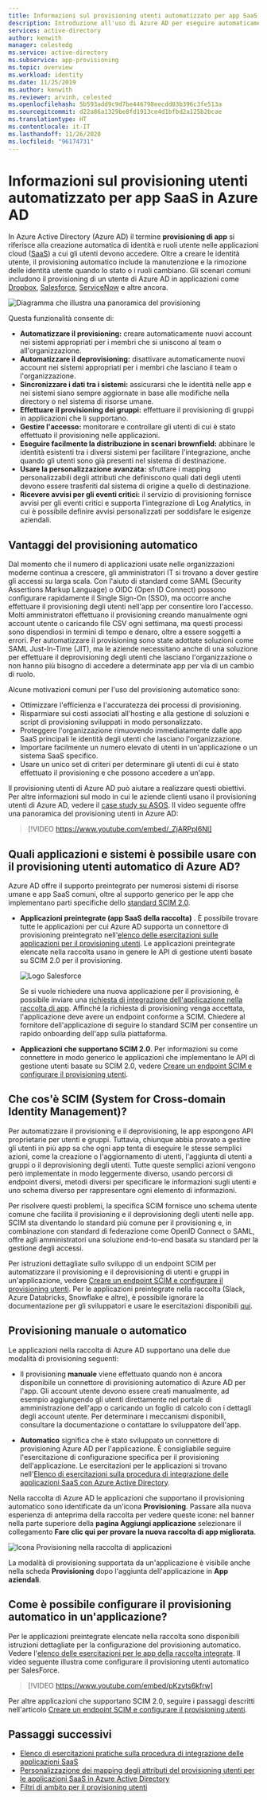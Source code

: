```yaml
---
title: Informazioni sul provisioning utenti automatizzato per app SaaS in Azure AD
description: Introduzione all'uso di Azure AD per eseguire automaticamente il provisioning, il deprovisioning e l'aggiornamento continuo degli account utente in più applicazioni SaaS di terze parti.
services: active-directory
author: kenwith
manager: celestedg
ms.service: active-directory
ms.subservice: app-provisioning
ms.topic: overview
ms.workload: identity
ms.date: 11/25/2019
ms.author: kenwith
ms.reviewer: arvinh, celested
ms.openlocfilehash: 5b593add9c9d7be446798eecdd03b396c3fe513a
ms.sourcegitcommit: d22a86a1329be8fd1913ce4d1bfbd2a125b2bcae
ms.translationtype: HT
ms.contentlocale: it-IT
ms.lasthandoff: 11/26/2020
ms.locfileid: "96174731"
---
```

# <a name="what-is-automated-saas-app-user-provisioning-in-azure-ad"></a>Informazioni sul provisioning utenti automatizzato per app SaaS in Azure AD

In Azure Active Directory (Azure AD) il termine **provisioning di app** si riferisce alla creazione automatica di identità e ruoli utente nelle applicazioni cloud ([SaaS](https://azure.microsoft.com/overview/what-is-saas/)) a cui gli utenti devono accedere. Oltre a creare le identità utente, il provisioning automatico include la manutenzione e la rimozione delle identità utente quando lo stato o i ruoli cambiano. Gli scenari comuni includono il provisioning di un utente di Azure AD in applicazioni come [Dropbox](../saas-apps/dropboxforbusiness-provisioning-tutorial.md), [Salesforce](../saas-apps/salesforce-provisioning-tutorial.md), [ServiceNow](../saas-apps/servicenow-provisioning-tutorial.md) e altre ancora.

![Diagramma che illustra una panoramica del provisioning](./media/user-provisioning/provisioning-overview.png)

Questa funzionalità consente di:

- **Automatizzare il provisioning:** creare automaticamente nuovi account nei sistemi appropriati per i membri che si uniscono al team o all'organizzazione.
- **Automatizzare il deprovisioning:** disattivare automaticamente nuovi account nei sistemi appropriati per i membri che lasciano il team o l'organizzazione.
- **Sincronizzare i dati tra i sistemi:** assicurarsi che le identità nelle app e nei sistemi siano sempre aggiornate in base alle modifiche nella directory o nel sistema di risorse umane.
- **Effettuare il provisioning dei gruppi:** effettuare il provisioning di gruppi in applicazioni che li supportano.
- **Gestire l'accesso:** monitorare e controllare gli utenti di cui è stato effettuato il provisioning nelle applicazioni.
- **Eseguire facilmente la distribuzione in scenari brownfield:** abbinare le identità esistenti tra i diversi sistemi per facilitare l'integrazione, anche quando gli utenti sono già presenti nel sistema di destinazione.
- **Usare la personalizzazione avanzata:** sfruttare i mapping personalizzabili degli attributi che definiscono quali dati degli utenti devono essere trasferiti dal sistema di origine a quello di destinazione.
- **Ricevere avvisi per gli eventi critici:** il servizio di provisioning fornisce avvisi per gli eventi critici e supporta l'integrazione di Log Analytics, in cui è possibile definire avvisi personalizzati per soddisfare le esigenze aziendali.

## <a name="benefits-of-automatic-provisioning"></a>Vantaggi del provisioning automatico

Dal momento che il numero di applicazioni usate nelle organizzazioni moderne continua a crescere, gli amministratori IT si trovano a dover gestire gli accessi su larga scala. Con l'aiuto di standard come SAML (Security Assertions Markup Language) o OIDC (Open ID Connect) possono configurare rapidamente il Single Sign-On (SSO), ma occorre anche effettuare il provisioning degli utenti nell'app per consentire loro l'accesso. Molti amministratori effettuano il provisioning creando manualmente ogni account utente o caricando file CSV ogni settimana, ma questi processi sono dispendiosi in termini di tempo e denaro, oltre a essere soggetti a errori. Per automatizzare il provisioning sono state adottate soluzioni come SAML Just-In-Time (JIT), ma le aziende necessitano anche di una soluzione per effettuare il deprovisioning degli utenti che lasciano l'organizzazione o non hanno più bisogno di accedere a determinate app per via di un cambio di ruolo.

Alcune motivazioni comuni per l'uso del provisioning automatico sono:

- Ottimizzare l'efficienza e l'accuratezza dei processi di provisioning.
- Risparmiare sui costi associati all'hosting e alla gestione di soluzioni e script di provisioning sviluppati in modo personalizzato.
- Proteggere l'organizzazione rimuovendo immediatamente dalle app SaaS principali le identità degli utenti che lasciano l'organizzazione.
- Importare facilmente un numero elevato di utenti in un'applicazione o un sistema SaaS specifico.
- Usare un unico set di criteri per determinare gli utenti di cui è stato effettuato il provisioning e che possono accedere a un'app.

Il provisioning utenti di Azure AD può aiutare a realizzare questi obiettivi. Per altre informazioni sul modo in cui le aziende clienti usano il provisioning utenti di Azure AD, vedere il [case study su ASOS](https://aka.ms/asoscasestudy). Il video seguente offre una panoramica del provisioning utenti in Azure AD:

> [!VIDEO https://www.youtube.com/embed/_ZjARPpI6NI]

## <a name="what-applications-and-systems-can-i-use-with-azure-ad-automatic-user-provisioning"></a>Quali applicazioni e sistemi è possibile usare con il provisioning utenti automatico di Azure AD?

Azure AD offre il supporto preintegrato per numerosi sistemi di risorse umane e app SaaS comuni, oltre al supporto generico per le app che implementano parti specifiche dello [standard SCIM 2.0](https://techcommunity.microsoft.com/t5/Identity-Standards-Blog/Provisioning-with-SCIM-getting-started/ba-p/880010).

* **Applicazioni preintegrate (app SaaS della raccolta)** . È possibile trovare tutte le applicazioni per cui Azure AD supporta un connettore di provisioning preintegrato nell'[elenco delle esercitazioni sulle applicazioni per il provisioning utenti](../saas-apps/tutorial-list.md). Le applicazioni preintegrate elencate nella raccolta usano in genere le API di gestione utenti basate su SCIM 2.0 per il provisioning. 

   ![Logo Salesforce](./media/user-provisioning/gallery-app-logos.png)

   Se si vuole richiedere una nuova applicazione per il provisioning, è possibile inviare una [richiesta di integrazione dell'applicazione nella raccolta di app](../develop/v2-howto-app-gallery-listing.md). Affinché la richiesta di provisioning venga accettata, l'applicazione deve avere un endpoint conforme a SCIM. Chiedere al fornitore dell'applicazione di seguire lo standard SCIM per consentire un rapido onboarding dell'app sulla piattaforma.

* **Applicazioni che supportano SCIM 2.0**. Per informazioni su come connettere in modo generico le applicazioni che implementano le API di gestione utenti basate su SCIM 2.0, vedere [Creare un endpoint SCIM e configurare il provisioning utenti](use-scim-to-provision-users-and-groups.md).

## <a name="what-is-system-for-cross-domain-identity-management-scim"></a>Che cos'è SCIM (System for Cross-domain Identity Management)?

Per automatizzare il provisioning e il deprovisioning, le app espongono API proprietarie per utenti e gruppi. Tuttavia, chiunque abbia provato a gestire gli utenti in più app sa che ogni app tenta di eseguire le stesse semplici azioni, come la creazione o l'aggiornamento di utenti, l'aggiunta di utenti a gruppi o il deprovisioning degli utenti. Tutte queste semplici azioni vengono però implementate in modo leggermente diverso, usando percorsi di endpoint diversi, metodi diversi per specificare le informazioni sugli utenti e uno schema diverso per rappresentare ogni elemento di informazioni.

Per risolvere questi problemi, la specifica SCIM fornisce uno schema utente comune che facilita il provisioning e il deprovisioning degli utenti nelle app. SCIM sta diventando lo standard più comune per il provisioning e, in combinazione con standard di federazione come OpenID Connect o SAML, offre agli amministratori una soluzione end-to-end basata su standard per la gestione degli accessi.

Per istruzioni dettagliate sullo sviluppo di un endpoint SCIM per automatizzare il provisioning e il deprovisioning di utenti e gruppi in un'applicazione, vedere [Creare un endpoint SCIM e configurare il provisioning utenti](use-scim-to-provision-users-and-groups.md). Per le applicazioni preintegrate nella raccolta (Slack, Azure Databricks, Snowflake e altre), è possibile ignorare la documentazione per gli sviluppatori e usare le esercitazioni disponibili [qui](../saas-apps/tutorial-list.md).

## <a name="manual-vs-automatic-provisioning"></a>Provisioning manuale o automatico

Le applicazioni nella raccolta di Azure AD supportano una delle due modalità di provisioning seguenti:

* Il provisioning **manuale** viene effettuato quando non è ancora disponibile un connettore di provisioning automatico di Azure AD per l'app. Gli account utente devono essere creati manualmente, ad esempio aggiungendo gli utenti direttamente nel portale di amministrazione dell'app o caricando un foglio di calcolo con i dettagli degli account utente. Per determinare i meccanismi disponibili, consultare la documentazione o contattare lo sviluppatore dell'app.

* **Automatico** significa che è stato sviluppato un connettore di provisioning Azure AD per l'applicazione. È consigliabile seguire l'esercitazione di configurazione specifica per il provisioning dell'applicazione. Le esercitazioni per le applicazioni si trovano nell'[Elenco di esercitazioni sulla procedura di integrazione delle applicazioni SaaS con Azure Active Directory](../saas-apps/tutorial-list.md).

Nella raccolta di Azure AD le applicazioni che supportano il provisioning automatico sono identificate da un'icona **Provisioning**. Passare alla nuova esperienza di anteprima della raccolta per vedere queste icone: nel banner nella parte superiore della **pagina Aggiungi applicazione** selezionare il collegamento **Fare clic qui per provare la nuova raccolta di app migliorata**.

![Icona Provisioning nella raccolta di applicazioni](./media/user-provisioning/browse-gallery.png)

La modalità di provisioning supportata da un'applicazione è visibile anche nella scheda **Provisioning** dopo l'aggiunta dell'applicazione in **App aziendali**.

## <a name="how-do-i-set-up-automatic-provisioning-to-an-application"></a>Come è possibile configurare il provisioning automatico in un'applicazione?

Per le applicazioni preintegrate elencate nella raccolta sono disponibili istruzioni dettagliate per la configurazione del provisioning automatico. Vedere l'[elenco delle esercitazioni per le app della raccolta integrate](../saas-apps/tutorial-list.md). Il video seguente illustra come configurare il provisioning utenti automatico per SalesForce.

> [!VIDEO https://www.youtube.com/embed/pKzyts6kfrw]

Per altre applicazioni che supportano SCIM 2.0, seguire i passaggi descritti nell'articolo [Creare un endpoint SCIM e configurare il provisioning utenti](use-scim-to-provision-users-and-groups.md).


## <a name="next-steps"></a>Passaggi successivi

- [Elenco di esercitazioni pratiche sulla procedura di integrazione delle applicazioni SaaS](../saas-apps/tutorial-list.md)
- [Personalizzazione dei mapping degli attributi del provisioning utenti per le applicazioni SaaS in Azure Active Directory](customize-application-attributes.md)
- [Filtri di ambito per il provisioning utenti](define-conditional-rules-for-provisioning-user-accounts.md)